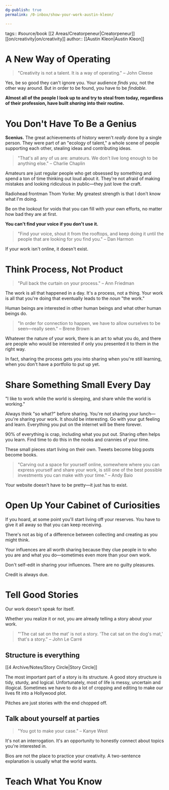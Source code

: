 ```yaml
---
dg-publish: true
permalink: /0-inbox/show-your-work-austin-kleon/

---
```


tags:: #source/book [[2 Areas/Creatorpeneur\|Creatorpeneur]] [[on/creativity\|on/creativity]] 
author:: [[Austin Kleon\|Austin Kleon]]

# A New Way of Operating
> "Creativity is not a talent. It is a way of operating." – John Cleese

Yes, be so good they can't ignore you. Your audience *finds you*, not the other way around. But in order to be found, you have to be *findable*.

**Almost all of the people I look up to and try to steal from today, regardless of their profession, have built *sharing* into their routine.**

# You Don't Have To Be a Genius
**Scenius.** The great achievements of history weren't *really* done by a single person. They were part of an "ecology of talent," a whole scene of people supporting each other, stealing ideas and contributing ideas.

> "That's all any of us are: amateurs. We don't live long enough to be anything else." – Charlie Chaplin

Amateurs are just regular people who get obsessed by something and spend a ton of time thinking out loud about it. They're not afraid of making mistakes and looking ridiculous in public—they just love the craft.

Radiohead frontman Thom Yorke: My greatest strength is that I don't know what I'm doing.

Be on the lookout for voids that you can fill with your own efforts, no matter how bad they are at first.

**You can't find your voice if you don't use it.**

> "Find your voice, shout it from the rooftops, and keep doing it until the people that are looking for you find you." – Dan Harmon

If your work isn't online, it doesn't exist.

# Think Process, Not Product
> "Pull back the curtain on your process." – Ann Friedman

The work is all that happened in a day. It's a process, not a thing. Your work is all that you're doing that eventually leads to the *noun* "the work."

Human beings are interested in other human beings and what other human beings do.

> "In order for connection to happen, we have to allow ourselves to be seen—really seen." – Brene Brown

Whatever the nature of your work, there is an art to what you do, and there are people who would be interested if only you presented it to them in the right way.

In fact, sharing the process gets you into sharing when you're still learning, when you don't have a portfolio to put up yet.

# Share Something Small Every Day
"I like to work while the world is sleeping, and share while the world is working."

Always think "so what?" before sharing. You're not sharing your lunch—you're sharing your work. It should be interesting. Go with your gut feeling and learn. Everything you put on the internet will be there forever.

90% of everything is crap, including what you put out. Sharing often helps you learn. Find time to do this in the nooks and crannies of your time.

These small pieces start living on their own. Tweets become blog posts become books.

> "Carving out a space for yourself online, somewhere where you can express yourself and share your work, is still one of the best possible investments you can make with your time." – Andy Baio

Your website doesn't have to be pretty—it just has to exist.

# Open Up Your Cabinet of Curiosities
If you hoard, at some point you'll start living off your reserves. You have to give it all away so that you can keep receiving.

There's not as big of a difference between collecting and creating as you might think.

Your influences are all worth sharing because they clue people in to who you are and what you do—sometimes even more than your own work.

Don't self-edit in sharing your influences. There are no guilty pleasures.

Credit is always due.

# Tell Good Stories
Our work doesn't speak for itself.

Whether you realize it or not, you are already telling a story about your work.

> "'The cat sat on the mat' is not a story. 'The cat sat on the dog's mat,' that's a story." – John Le Carré

## Structure is everything
[[4 Archive/Notes/Story Circle\|Story Circle]]

The most important part of a story is its structure. A good story structure is tidy, sturdy, and logical. Unfortunately, most of life is messy, uncertain and illogical. Sometimes we have to do a lot of cropping and editing to make our lives fit into a Hollywood plot.

Pitches are just stories with the end chopped off.

## Talk about yourself at parties
> "You got to make your case." – Kanye West

It's not an interrogation. It's an opportunity to honestly connect about topics you're interested in.

Bios are not the place to practice your creativity. A two-sentence explanation is usually what the world wants.

# Teach What You Know


